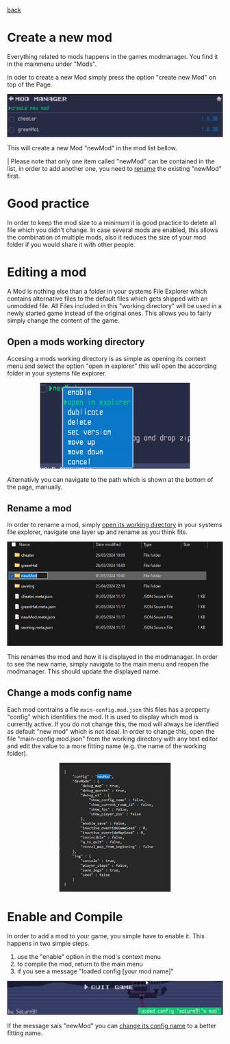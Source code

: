 <a href="index.md">back</a>

# Create a new mod
Everything related to mods happens in the games modmanager. You find it in the mainmenu under "Mods".

In oder to create a new Mod simply press the option "create new Mod" on top of the Page.

![alt text](../img/main/modding/create-mod.png)

This will create a new Mod "newMod" in the mod list bellow.

| Please note that only one item called "newMod" can be contained in the list, in order to add another one, you need to [rename](#rename-a-mod) the existing "newMod" first.

# Good practice
In order to keep the mod size to a minimum it is good practice to delete all file which you didn't change. In case several mods are enabled, this allows the combination of multiple mods, also it reduces the size of your mod folder if you would share it with other people.

# Editing a mod
A Mod is nothing else than a folder in your systems File Explorer which contains alternative files to the default files which gets shipped with an unmodded file. All Files included in this "working directory" will be used in a newly started game instead of the original ones. This allows you to fairly simply change the content of the game.

## Open a mods working directory
Accesing a mods working directory is as simple as opening its context menu and select the option "open in explorer" this will open the according folder in your systems file explorer.

<p align="center">
  <img src="../img/main/modding/open-in-explorer.png" height="200px">
</p>

Alternativly you can navigate to the path which is shown at the bottom of the page, manually.

## Rename a mod
In order to rename a mod, simply [open its working directory](#open-a-mods-working-directory) in your systems file explorer, navigate one layer up and rename as you think fits.

![alt text](../img/main/modding/rename-mod.png)

This renames the mod and how it is displayed in the modmanager. In order to see the new name, simply navigate to the main menu and reopen the modmanager. This should update the displayed name.

## Change a mods config name
Each mod contrains a file `main-config.mod.json` this files has a property "config" which identifies the mod. It is used to display which mod is currently active. If you do not change this, the mod will always be identfied as default "new mod" which is not ideal. In order to change this, open the file "main-config.mod.json" from the working directory with any text editor and edit the value to a more fitting name (e.g. the name of the working folder).

<p align="center">
  <img src="../img/main/modding/config-name.png" height="300px">
</p>

# Enable and Compile
In order to add a mod to your game, you simple have to enable it. This happens in two simple steps.

1. use the "enable" option in the mod's context menu
2. to compile the mod, return to the main menu
3. if you see a message "loaded config [your mod name]"

![alt text](../img/main/modding/mod-compiled.png)

If the message sais "newMod" you can [change its config name](#change-a-mods-config-name) to a better fitting name.
